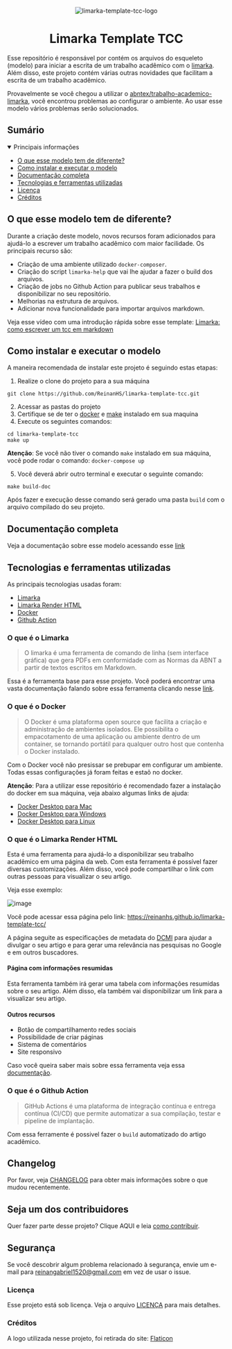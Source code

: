 <div align="center">

 ![limarka-template-tcc-logo](https://user-images.githubusercontent.com/28494067/192121768-6d86c159-29bb-4df1-b84b-7e8e65569c9e.png)
 # Limarka Template TCC
 
</div>

Esse repositório é responsável por contém os arquivos do esqueleto (modelo) para iniciar a escrita de um trabalho acadêmico com o [limarka](https://github.com/abntex/limarka). Além disso, este projeto contém várias outras novidades que facilitam a escrita de um trabalho acadêmico.

Provavelmente se você chegou a utilizar o [abntex/trabalho-academico-limarka](https://github.com/abntex/trabalho-academico-limarka), você encontrou problemas ao configurar o ambiente. Ao usar esse modelo vários problemas serão solucionados.

## Sumário

<details open>
<summary>Principais informações</summary>

* [O que esse modelo tem de diferente?](#head-intro)
* [Como instalar e executar o modelo](#head-instalar)
* [Documentação completa](#head-documentacao)
* [Tecnologias e ferramentas utilizadas](#head-tecnologias)
* [Licença](#head-licenca)
* [Créditos](#head-creditos)

</details>

## O que esse modelo tem de diferente? <a name="head-intro"></a>

Durante a criação deste modelo, novos recursos foram adicionados para ajudá-lo a escrever um trabalho acadêmico com maior facilidade.
Os principais recurso são:

- Criação de uma ambiente utilizado `docker-composer`.
- Criação do script `limarka-help` que vai lhe ajudar a fazer o build dos arquivos.
- Criação de jobs no Github Action para publicar seus trabalhos e disponibilizar no seu repositório.
- Melhorias na estrutura de arquivos.
- Adicionar nova funcionalidade para importar arquivos markdown.

Veja esse vídeo com uma introdução rápida sobre esse template: [Limarka: como escrever um tcc em markdown](https://youtu.be/zuw0Fo1la2U)

## Como instalar e executar o modelo <a name="head-instalar"></a>

A maneira recomendada de instalar este projeto é seguindo estas etapas:

1. Realize o clone do projeto para a sua máquina

```shell
git clone https://github.com/ReinanHS/limarka-template-tcc.git
```

2. Acessar as pastas do projeto
3. Certifique se de ter o [docker](#head-docker) e [make](https://www.youtube.com/watch?v=a3ejgWLqelQ) instalado em sua maquina
4. Execute os seguintes comandos:

```shell
cd limarka-template-tcc 
make up
```

**Atenção**: Se você não tiver o comando `make` instalado em sua máquina, você pode rodar o comando:
`docker-compose up`

5. Você deverá abrir outro terminal e executar o seguinte comando:

```shell
make build-doc
```

Após fazer e execução desse comando será gerado uma pasta `build` com o arquivo compilado do seu projeto.

## Documentação completa <a name="head-documentacao"></a>

Veja a documentação sobre esse modelo acessando esse [link](https://github.com/ReinanHS/limarka-template-tcc/wiki)

## Tecnologias e ferramentas utilizadas <a name="head-tecnologias"></a>

As principais tecnologias usadas foram:

- [Limarka](#head-limarka)
- [Limarka Render HTML](#head-limarka-render)
- [Docker](#head-docker)
- [Github Action](#head-github-action)

### O que é o Limarka <a name="head-limarka"></a>

> O limarka é uma ferramenta de comando de linha (sem interface gráfica) que gera PDFs em conformidade com as Normas da ABNT a partir de textos escritos em Markdown.

Essa é a ferramenta base para esse projeto. Você poderá encontrar uma vasta documentação falando sobre essa ferramenta clicando nesse [link](https://github.com/abntex/limarka/wiki).

### O que é o Docker <a name="head-docker"></a>

> O Docker é uma plataforma open source que facilita a criação e administração de ambientes isolados. Ele possibilita o empacotamento de uma aplicação ou ambiente dentro de um container, se tornando portátil para qualquer outro host que contenha o Docker instalado.

Com o Docker você não presissar se prebupar em configurar um ambiente. Todas essas configurações já foram feitas e estaõ no docker. 

**Atenção**: Para a utilizar esse repositório é recomendado fazer a instalação do docker em sua máquina, veja abaixo algumas links de ajuda:

- [Docker Desktop para Mac](https://youtu.be/ktNYPv6kfVk)
- [Docker Desktop para Windows](https://youtu.be/05YN8F8ajBc)
- [Docker Desktop para Linux](https://youtu.be/q4ZK6IJCS6Q)

### O que é o Limarka Render HTML <a name="head-limarka-render"></a>

Esta é uma ferramenta para ajudá-lo a disponibilizar seu trabalho acadêmico em uma página da web. Com esta ferramenta é possível fazer diversas customizações. Além disso, você pode compartilhar o link com outras pessoas para visualizar o seu artigo.

Veja esse exemplo:

![image](https://user-images.githubusercontent.com/28494067/192122523-5656c7c8-a30f-4f77-963b-289a84c9a89d.png)

Você pode acessar essa página pelo link: https://reinanhs.github.io/limarka-template-tcc/

A página seguite as especificações de metadata do [DCMI](https://www.dublincore.org/specifications/dublin-core/dcmi-terms/) para ajudar a divulgar o seu artigo e para gerar uma relevância nas pesquisas no Google e em outros buscadores.

#### Página com informações resumidas

Esta ferramenta também irá gerar uma tabela com informações resumidas sobre o seu artigo. Além disso, ela também vai disponibilizar um link para a visualizar seu artigo.

#### Outros recursos

- Botão de compartilhamento redes sociais
- Possibilidade de criar páginas
- Sistema de comentários
- Site responsivo

Caso você queira saber mais sobre essa ferramenta veja essa [documentação](https://github.com/ReinanHS/limarka-render-html/wiki).

### O que é o Github Action <a name="head-github-action"></a>

> GitHub Actions é uma plataforma de integração contínua e entrega contínua (CI/CD) que permite automatizar a sua compilação, testar e pipeline de implantação.

Com essa ferramente é possivel fazer o `build` automatizado do artigo acadêmico.

## Changelog

Por favor, veja [CHANGELOG](CHANGELOG.md) para obter mais informações sobre o que mudou recentemente.

## Seja um dos contribuidores

Quer fazer parte desse projeto? Clique AQUI e leia [como contribuir](CONTRIBUTING.md).

## Segurança

Se você descobrir algum problema relacionado à segurança, envie um e-mail para reinangabriel1520@gmail.com em vez de
usar o issue.

### Licença <a name="head-Licenca"></a>

Esse projeto está sob licença. Veja o arquivo [LICENÇA](LICENSE.md) para mais detalhes.

### Créditos <a name="head-creditos"></a>

A logo utilizada nesse projeto, foi retirada do site: [Flaticon](https://www.flaticon.com/br/icones-gratis/biblioteca)
